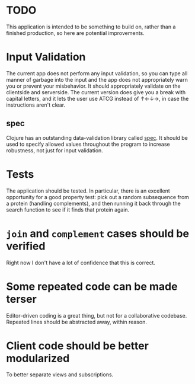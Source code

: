 # TODO

This application is intended to be something to build on, rather than a finished production, so here are potential
improvements.

# Input Validation

The current app does not perform any input validation, so you can type all manner of garbage into the input and the app
does not appropriately warn you or prevent your misbehavior. It should appropriately validate on the clientside and
serverside. The current version does give you a break with capital letters, and it lets the user use ATCG instead of
↑←↓→, in case the instructions aren't clear.

## spec

Clojure has an outstanding data-validation library called [spec](https://clojure.org/guides/spec). It should be used to
specify allowed values throughout the program to increase robustness, not just for input validation.

# Tests

The application should be tested. In particular, there is an excellent opportunity for a good property test: pick out a
random subsequence from a protein (handling complements), and then running it back through the search function to see if
it finds that protein again.

# `join` and `complement` cases should be verified

Right now I don't have a lot of confidence that this is correct.

# Some repeated code can be made terser

Editor-driven coding is a great thing, but not for a collaborative codebase. Repeated lines should be abstracted away,
within reason.

# Client code should be better modularized

To better separate views and subscriptions.
